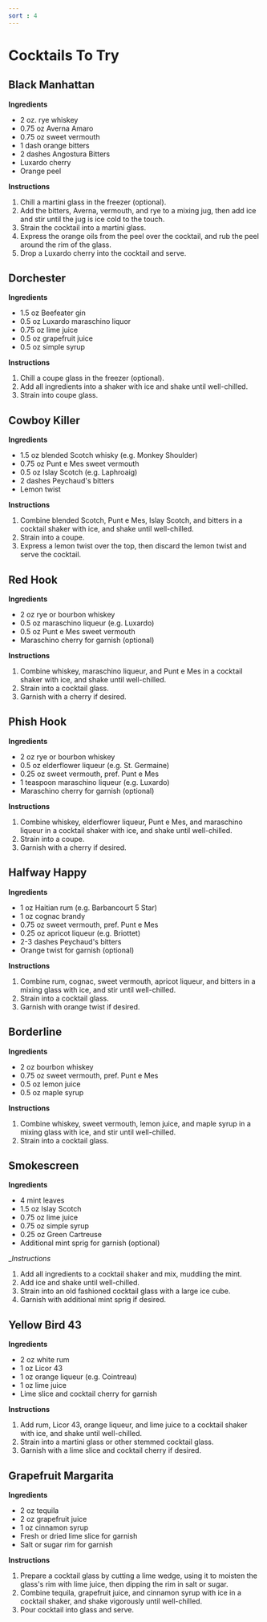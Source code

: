 ```yaml
---
sort : 4
---
```


# Cocktails To Try

## Black Manhattan

__Ingredients__
- 2 oz. rye whiskey
- 0.75 oz Averna Amaro
- 0.75 oz sweet vermouth
- 1 dash orange bitters
- 2 dashes Angostura Bitters
- Luxardo cherry
- Orange peel

__Instructions__
1. Chill a martini glass in the freezer (optional).
2. Add the bitters, Averna, vermouth, and rye to a mixing jug, then
add ice and stir until the jug is ice cold to the touch.
3. Strain the cocktail into a martini glass.
4. Express the orange oils from the peel over the cocktail, and rub
the peel around the rim of the glass.
5. Drop a Luxardo cherry into the cocktail and serve.

## Dorchester

__Ingredients__
- 1.5 oz Beefeater gin
- 0.5 oz Luxardo maraschino liquor
- 0.75 oz lime juice
- 0.5 oz grapefruit juice
- 0.5 oz simple syrup

__Instructions__
1. Chill a coupe glass in the freezer (optional).
2. Add all ingredients into a shaker with ice and shake until
well-chilled.
3. Strain into coupe glass.

## Cowboy Killer

__Ingredients__
- 1.5 oz blended Scotch whisky (e.g. Monkey Shoulder)
- 0.75 oz Punt e Mes sweet vermouth
- 0.5 oz Islay Scotch (e.g. Laphroaig)
- 2 dashes Peychaud's bitters
- Lemon twist

__Instructions__
1. Combine blended Scotch, Punt e Mes, Islay Scotch, and bitters in a cocktail shaker with ice, and shake until well-chilled.
2. Strain into a coupe.
3. Express a lemon twist over the top, then discard the lemon twist and serve
the cocktail.

## Red Hook

__Ingredients__
- 2 oz rye or bourbon whiskey
- 0.5 oz maraschino liqueur (e.g. Luxardo)
- 0.5 oz Punt e Mes sweet vermouth
- Maraschino cherry for garnish (optional)

__Instructions__
1. Combine whiskey, maraschino liqueur, and Punt e Mes in a cocktail shaker with
ice, and shake until well-chilled.
2. Strain into a cocktail glass.
3. Garnish with a cherry if desired.

## Phish Hook

__Ingredients__
- 2 oz rye or bourbon whiskey
- 0.5 oz elderflower liqueur (e.g. St. Germaine)
- 0.25 oz sweet vermouth, pref. Punt e Mes
- 1 teaspoon maraschino liqueur (e.g. Luxardo)
- Maraschino cherry for garnish (optional)

__Instructions__
1. Combine whiskey, elderflower liqueur, Punt e Mes, and maraschino liqueur in a
cocktail shaker with ice, and shake until well-chilled.
2. Strain into a coupe.
3. Garnish with a cherry if desired.

## Halfway Happy

__Ingredients__
- 1 oz Haitian rum (e.g. Barbancourt 5 Star)
- 1 oz cognac brandy
- 0.75 oz sweet vermouth, pref. Punt e Mes
- 0.25 oz apricot liqueur (e.g. Briottet)
- 2-3 dashes Peychaud's bitters
- Orange twist for garnish (optional)

__Instructions__
1. Combine rum, cognac, sweet vermouth, apricot liqueur, and bitters in a mixing
glass with ice, and stir until well-chilled.
2. Strain into a cocktail glass.
3. Garnish with orange twist if desired.

## Borderline

__Ingredients__
- 2 oz bourbon whiskey
- 0.75 oz sweet vermouth, pref. Punt e Mes
- 0.5 oz lemon juice
- 0.5 oz maple syrup

__Instructions__
1. Combine whiskey, sweet vermouth, lemon juice, and maple syrup in a mixing
glass with ice, and stir until well-chilled.
2. Strain into a cocktail glass.

## Smokescreen

__Ingredients__
- 4 mint leaves
- 1.5 oz Islay Scotch
- 0.75 oz lime juice
- 0.75 oz simple syrup
- 0.25 oz Green Cartreuse
- Additional mint sprig for garnish (optional)

__Instructions_
1. Add all ingredients to a cocktail shaker and mix, muddling the mint.
2. Add ice and shake until well-chilled.
3. Strain into an old fashioned cocktail glass with a large ice cube.
4. Garnish with additional mint sprig if desired.

## Yellow Bird 43

__Ingredients__
- 2 oz white rum
- 1 oz Licor 43
- 1 oz orange liqueur (e.g. Cointreau)
- 1 oz lime juice
- Lime slice and cocktail cherry for garnish

__Instructions__

1. Add rum, Licor 43, orange liqueur, and lime juice to a cocktail shaker with
ice, and shake until well-chilled.
2. Strain into a martini glass or other stemmed cocktail glass.
3. Garnish with a lime slice and cocktail cherry if desired.

## Grapefruit Margarita

__Ingredients__
- 2 oz tequila
- 2 oz grapefruit juice
- 1 oz cinnamon syrup
- Fresh or dried lime slice for garnish
- Salt or sugar rim for garnish

__Instructions__

1. Prepare a cocktail glass by cutting a lime wedge, using it to moisten the glass's rim with lime juice, then dipping the rim in salt or sugar.
2. Combine tequila, grapefruit juice, and cinnamon syrup with ice in a cocktail shaker, and shake vigorously until well-chilled.
3. Pour cocktail into glass and serve.
